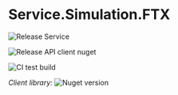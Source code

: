 # Service.Simulation.FTX

![Release Service](https://github.com/MyJetWallet/Service.Simulation.FTX/workflows/Release%20Service/badge.svg)

![Release API client nuget](https://github.com/MyJetWallet/Service.Simulation.FTX/workflows/Release%20API%20client%20nuget/badge.svg)

![CI test build](https://github.com/MyJetWallet/Service.Simulation.FTX/workflows/CI%20test%20build/badge.svg)

*Client library:* ![Nuget version](https://img.shields.io/nuget/v/MyJetWallet.Service.Simulation.FTX.Client?label=MyJetWallet.Service.Simulation.FTX.Client&style=social)

